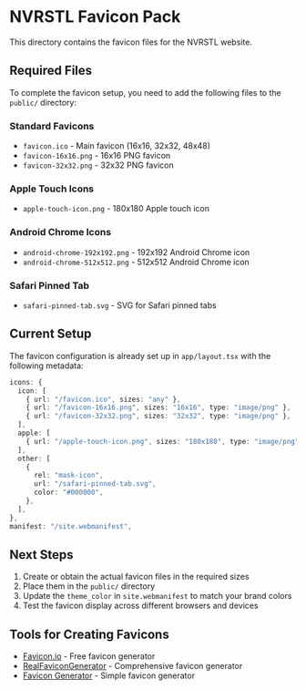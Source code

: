 # NVRSTL Favicon Pack

This directory contains the favicon files for the NVRSTL website.

## Required Files

To complete the favicon setup, you need to add the following files to the `public/` directory:

### Standard Favicons

- `favicon.ico` - Main favicon (16x16, 32x32, 48x48)
- `favicon-16x16.png` - 16x16 PNG favicon
- `favicon-32x32.png` - 32x32 PNG favicon

### Apple Touch Icons

- `apple-touch-icon.png` - 180x180 Apple touch icon

### Android Chrome Icons

- `android-chrome-192x192.png` - 192x192 Android Chrome icon
- `android-chrome-512x512.png` - 512x512 Android Chrome icon

### Safari Pinned Tab

- `safari-pinned-tab.svg` - SVG for Safari pinned tabs

## Current Setup

The favicon configuration is already set up in `app/layout.tsx` with the following metadata:

```typescript
icons: {
  icon: [
    { url: "/favicon.ico", sizes: "any" },
    { url: "/favicon-16x16.png", sizes: "16x16", type: "image/png" },
    { url: "/favicon-32x32.png", sizes: "32x32", type: "image/png" },
  ],
  apple: [
    { url: "/apple-touch-icon.png", sizes: "180x180", type: "image/png" },
  ],
  other: [
    {
      rel: "mask-icon",
      url: "/safari-pinned-tab.svg",
      color: "#000000",
    },
  ],
},
manifest: "/site.webmanifest",
```

## Next Steps

1. Create or obtain the actual favicon files in the required sizes
2. Place them in the `public/` directory
3. Update the `theme_color` in `site.webmanifest` to match your brand colors
4. Test the favicon display across different browsers and devices

## Tools for Creating Favicons

- [Favicon.io](https://favicon.io/) - Free favicon generator
- [RealFaviconGenerator](https://realfavicongenerator.net/) - Comprehensive favicon generator
- [Favicon Generator](https://www.favicon-generator.org/) - Simple favicon generator
